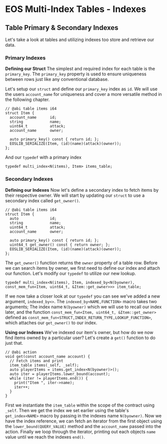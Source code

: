 

# EOS Multi-Index Tables - Indexes
## Table Primary & Secondary Indexes

Let's take a look at tables and utilizing indexes too store and retrieve our data.

### Primary Indexes
**Defining our Struct**
The simplest and required index for each table is the `primary_key`. The `primary_key` property is used to ensure uniqueness between rows just like any conventional database. 

Let's setup our `struct` and define our `primary_key` index as `id`. We will use the users `account_name` for uniqueness and cover a more versatile method in the following chapter.

```
// @abi table items i64
struct Item {
  account_name      id;
  string            name;
  uint64_t          attack;
  account_name      owner;

  auto primary_key() const { return id; };
  EOSLIB_SERIALIZE(Item, (id)(name)(attack)(owner));
};
```

And our `typedef` with a primary index

```
typedef multi_index<N(items), Item> items_table;
```
### Secondary Indexes
**Defining our Indexes**
Now let's define a secondary index to fetch items by their respective owner. We will start by updating our `struct` to use a secondary index called `get_owner()`.
```
// @abi table items i64
struct Item {
  auto              id;
  string            name;
  uint64_t          attack;
  account_name      owner;

  auto primary_key() const { return id; };
  uint64_t get_owner() const { return owner; };
  EOSLIB_SERIALIZE(Item, (id)(name)(attack)(owner));
};
```
The `get_owner()` function returns the `owner` property of a table row. Before we can search items by owner, we first need to define our index and attach our function. Let's modify our `typedef` to utilize our new lookup.
```
typedef multi_index<N(items), Item, indexed_by<N(byowner), const_mem_fun<Item, uint64_t, &Item::get_owner>>> item_table;
```

If we now take a closer look at our `typedef` you can see we've added a new argument, `indexed_by<>`. The `indexed_by<NAME,FUNCTION>` macro takes two arguments; The index name `N(byowner)` which we will use to recall our index later, and the function `const_mem_fun<Item, uint64_t, &Item::get_owner>` defined as `
const_mem_fun<STRUCT,INDEX_RETURN_TYPE,LOOKUP_FUNCTION>
`, which attaches our `get_owner()` to our index.

**Using our Indexes**
We've indexed our item's owner, but how do we now find items owned by a particular user? Let's create a `get()` function to do just that.
```
// @abi action
void get(const account_name account) {
  // Fetch items and print
  item_table items(_self, _self);
  auto playerItems = items.get_index<N(byowner)>();
  auto iter = playerItems.lower_bound(account);
  while (iter != playerItems.end()) {
    print("Item ", iter->name);
    iter++;
  }
}
```
First we instantiate the `item_table` within the scope of the contract using `_self`. Then we get the index we set earlier using the table's `get_index<NAME>` macro by passing in the indexes name `N(byowner)`. Now we have the index reference, we can fetch an iterator from the first object using the `lower_bound(QUERY_VALUE)` method and the `account_name` passed into the action. Finally we loop through the iterator, printing out each objects `name` value until we reach the indexes `end()`.
